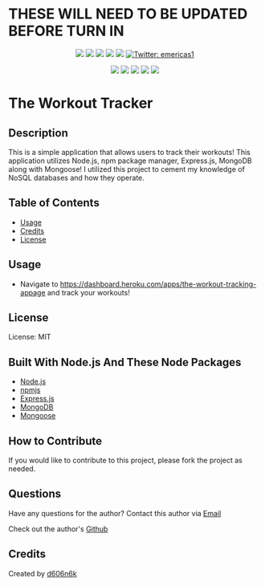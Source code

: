 # THESE WILL NEED TO BE UPDATED BEFORE TURN IN

<p align="center">
    <img src="https://img.shields.io/github/repo-size/d606n6k/the-workout-tracker" />
    <img src="https://img.shields.io/github/languages/top/d606n6k/the-workout-tracker"  />
    <img src="https://img.shields.io/github/issues/d606n6k/the-workout-tracker" />
    <img src="https://img.shields.io/github/last-commit/d606n6k/the-workout-tracker" >
    <a href="https://github.com/d606n6k"><img src="https://img.shields.io/github/followers/d606n6k?style=social" target="_blank" /></a>
    <a href="https://twitter.com/emericas1">
        <img alt="Twitter: emericas1" src="https://img.shields.io/twitter/follow/emericas1.svg?style=social" target="_blank" />
    </a>
</p>
  
<p align="center">
    <img src="https://img.shields.io/badge/Javascript-yellow" />
    <img src="https://img.shields.io/badge/express-orange" />
    <img src="https://img.shields.io/badge/DataBase-MongoDB-green"  />
    <img src="https://img.shields.io/badge/DataBase-Mongoose-green"  />
    <img src="https://img.shields.io/badge/license-MIT-blue" />
</p>

# The Workout Tracker

## Description

This is a simple application that allows users to track their workouts! This application utilizes Node.js, npm package manager, Express.js, MongoDB along with Mongoose! I utilized this project to cement my knowledge of NoSQL databases and how they operate.

## Table of Contents

- [Usage](#usage)
- [Credits](#credits)
- [License](#license)

## Usage

- Navigate to https://dashboard.heroku.com/apps/the-workout-tracking-appage and track your workouts!

## License

License: MIT

## Built With Node.js And These Node Packages

- [Node.js](https://nodejs.org/en/)
- [npmjs](https://docs.npmjs.com/)
- [Express.js](https://expressjs.com/)
- [MongoDB](https://www.npmjs.com/package/mongodb)
- [Mongoose](https://www.npmjs.com/package/mongoose)

## How to Contribute

If you would like to contribute to this project, please fork the project as needed.

## Questions

Have any questions for the author? Contact this author via [Email](mailto:aaronlucht@gmail.com)

Check out the author's [Github](https://github.com/d606n6k)

## Credits

Created by [d606n6k](https://github.com/d606n6k)
